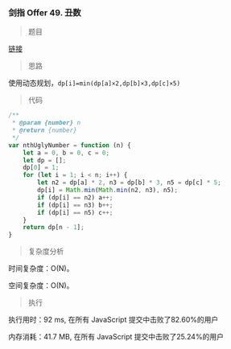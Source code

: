 ### 剑指 Offer 49. 丑数

> 题目

[链接](https://leetcode-cn.com/problems/chou-shu-lcof/)

> 思路

使用动态规划，`dp[i]=min(dp[a]×2,dp[b]×3,dp[c]×5)`

> 代码

```js
/**
 * @param {number} n
 * @return {number}
 */
var nthUglyNumber = function (n) {
    let a = 0, b = 0, c = 0;
    let dp = [];
    dp[0] = 1;
    for (let i = 1; i < n; i++) {
        let n2 = dp[a] * 2, n3 = dp[b] * 3, n5 = dp[c] * 5;
        dp[i] = Math.min(Math.min(n2, n3), n5);
        if (dp[i] == n2) a++;
        if (dp[i] == n3) b++;
        if (dp[i] == n5) c++;
    }
    return dp[n - 1];
}
```

> 复杂度分析

时间复杂度：O(N)。

空间复杂度：O(N)。

> 执行

执行用时：92 ms, 在所有 JavaScript 提交中击败了82.60%的用户

内存消耗：41.7 MB, 在所有 JavaScript 提交中击败了25.24%的用户